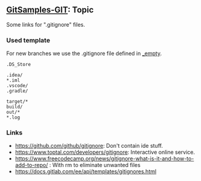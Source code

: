 ## [GitSamples-GIT](../../tree/master): Topic
Some links for ".gitignore" files. 
### Used template
For new branches we use the .gitignore file defined in [_empty](/../../tree/_empty).


    .DS_Store
    
    .idea/
    *.iml
    .vscode/
    .gradle/
    
    target/*
    build/
    out/*
    *.log


### Links
* https://github.com/github/gitignore: Don't contain ide stuff.
* https://www.toptal.com/developers/gitignore: Interactive online service.
* https://www.freecodecamp.org/news/gitignore-what-is-it-and-how-to-add-to-repo/ : With rm to eliminate unwanted files
* https://docs.gitlab.com/ee/api/templates/gitignores.html
